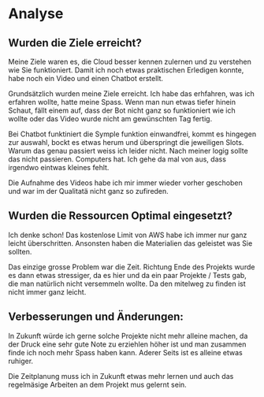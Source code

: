# Analyse

## Wurden die Ziele erreicht? 
Meine Ziele waren es, die Cloud besser kennen zulernen und zu verstehen wie Sie funktioniert. 
Damit ich noch etwas praktischen Erledigen konnte, habe noch ein Video und einen Chatbot erstellt. 

Grundsätzlich wurden meine Ziele erreicht. 
Ich habe das erhfahren, was ich erfahren wollte, hatte meine Spass. 
Wenn man nun etwas tiefer hinein Schaut, fällt einem auf, dass der Bot nicht ganz so funktioniert wie ich wollte oder das Video wurde nicht am gewünschten Tag fertig. 

Bei Chatbot funktiniert die Symple funktion einwandfrei, kommt es hingegen zur auswahl, bockt es etwas herum und überspringt die jeweiligen Slots. Warum das genau passiert weiss ich leider nicht. Nach meiner logig sollte das nicht passieren. Computers hat. 
Ich gehe da mal von aus, dass irgendwo eintwas kleines fehlt. 

Die Aufnahme des Videos habe ich mir immer wieder vorher geschoben und war im der Qualitatä nicht ganz so zufireden. 


## Wurden die Ressourcen Optimal eingesetzt? 
Ich denke schon! 
Das kostenlose Limit von AWS habe ich immer nur ganz leicht überschritten. 
Ansonsten haben die Materialien das geleistet was Sie sollten. 

Das einzige grosse Problem war die Zeit. 
Richtung Ende des Projekts wurde es dann etwas stressiger, da es hier und da ein paar Projekte / Tests gab, die man natürlich nicht versemmeln wollte. Da den mitelweg zu finden ist nicht immer ganz leicht. 


## Verbesserungen und Änderungen:
In Zukunft würde ich gerne solche Projekte nicht mehr alleine machen, da der Druck eine sehr gute Note zu erziehlen höher ist und man zusammen finde ich noch mehr Spass haben kann. Aderer Seits ist es alleine etwas ruhiger. 

Die Zeitplanung muss ich in Zukunft etwas mehr lernen und auch das regelmäsige Arbeiten an dem Projekt mus gelernt sein. 